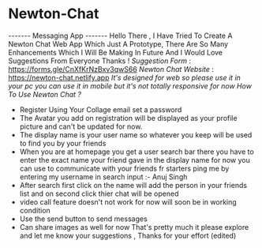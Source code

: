 # Newton-Chat
-------  Messaging App  -------
Hello There , I Have Tried To Create A Newton Chat Web App Which  Just A Prototype, There Are So Many Enhancements Which I Will Be Making In Future And I Would Love Suggestions From Everyone Thanks !
*Suggestion Form* : https://forms.gle/CnXfKrNzBxv3qwS66
*Newton Chat Website* : https://newton-chat.netlify.app
*It's designed for web so please use it in your pc you can use it in mobile but it's not totally responsive for now*
*How To Use Newton Chat ?*
- Register Using Your Collage email set a password
- The Avatar you add on registration will be displayed as your profile picture and can't be updated for now.
- The display name is your user name so whatever you keep will be used to find you by your friends
- When you are at homepage you get a user search bar there you have to enter the exact name your friend gave in the display name for now you can use to communicate with your friends fr starters ping me by entering my username in search input :- Anuj Singh
- After search first click on the name will add the person in your friends list and on second click thier chat will be opened
- video call feature doesn't not work for now will soon be in working condition
- Use the send button to send messages
- Can share images as well for now
That's pretty much it please explore and let me know your suggestions , Thanks for your effort (edited) 
